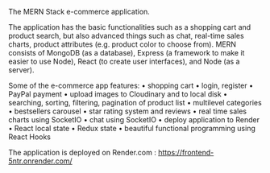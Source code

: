 The MERN Stack e-commerce application. 

The application has the basic functionalities such as a shopping cart and product search, but also advanced things such as chat, real-time sales charts, product attributes (e.g. product color to choose from).
MERN consists of MongoDB (as a database), Express (a framework to make it easier to use Node), React (to create user interfaces), and Node (as a server). 

Some of the e-commerce app features:
•	shopping cart
•	login, register
•	PayPal payment
•	upload images to Cloudinary and to local disk
•	searching, sorting, filtering, pagination of product list
•	multilevel categories
•	bestsellers carousel
•	star rating system and reviews
•	real time sales charts using SocketIO
•	chat using SocketIO
•	deploy application to Render
•	React local state
•	Redux state
•	beautiful functional programming using React Hooks

The application is deployed on Render.com : https://frontend-5ntr.onrender.com/

